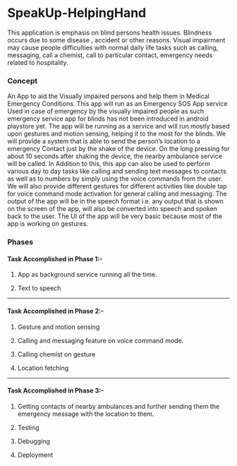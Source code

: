 # SpeakUp-HelpingHand
This application is emphasis on blind persons health issues. Blindness occurs due to some disease , accident or other reasons.
Visual impairment may cause people difficulties with normal daily life tasks such as calling, messaging, call a chemist, call to particular
contact, emergency needs related to hospitality.

### Concept 
An App to aid the Visually impaired persons and help them in Medical Emergency Conditions. 
This app will run as an Emergency SOS App service Used in case of emergency by the visually impaired people as such emergency service app for blinds has not been introduced in android playstore yet.
The app will be running as a service and will run mostly based upon gestures and motion sensing, helping it to the most for the blinds.
We will provide a system that is able to send the person’s location to a emergency Contact just by the shake of the device.
On the long pressing for about 10 seconds after shaking the device, the nearby ambulance service will be called.
In Addition to this, this app can also be used to perform various day to day tasks like calling and sending text messages to contacts as well as to numbers by simply using the voice commands from the user.
We will also provide different gestures for different activities like double tap for voice command mode activation for general calling and messaging.
The output of the app will be in the speech format i.e. any output that is shown on the screen of the app, will also be converted into speech and spoken back to the user.
The UI of the app will be very basic because most of the app is working on gestures.

### Phases 
#### Task Accomplished in Phase 1:-

1) App as background service running all the time.

2) Text to speech
_______________________________
#### Task Accomplished in Phase 2:-

1) Gesture and motion sensing

2) Calling and messaging feature on voice command mode.

3) Calling chemist on gesture

4) Location fetching 
______________________________
#### Task Accomplished in Phase 3:-

1) Getting contacts of nearby ambulances and further sending them the emergency message with the location to them.

2) Testing

3) Debugging

4) Deployment
